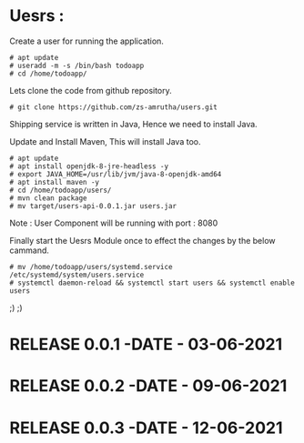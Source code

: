 # Uesrs :

Create a user for running the application.

```
# apt update
# useradd -m -s /bin/bash todoapp
# cd /home/todoapp/
```
Lets clone the code from github repository.

```
# git clone https://github.com/zs-amrutha/users.git
```
Shipping service is written in Java, Hence we need to install Java.

Update and Install Maven, This will install Java too.

```
# apt update
# apt install openjdk-8-jre-headless -y
# export JAVA_HOME=/usr/lib/jvm/java-8-openjdk-amd64
# apt install maven -y
# cd /home/todoapp/users/
# mvn clean package  
# mv target/users-api-0.0.1.jar users.jar
```
Note : User Component will be running with port : 8080

Finally start the Uesrs Module once to effect the changes by the below cammand.

```
# mv /home/todoapp/users/systemd.service /etc/systemd/system/users.service
# systemctl daemon-reload && systemctl start users && systemctl enable users 

```
;) ;)
# RELEASE 0.0.1 -DATE - 03-06-2021
# RELEASE 0.0.2 -DATE - 09-06-2021
# RELEASE 0.0.3 -DATE - 12-06-2021
